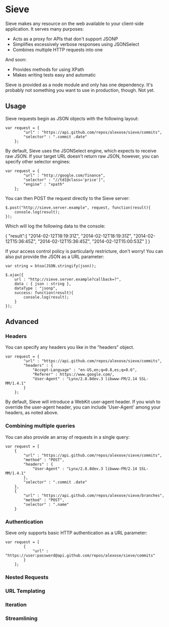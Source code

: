 Sieve
=====

Sieve makes any resource on the web available to your client-side application.  It serves many purposes:

* Acts as a proxy for APIs that don't support JSONP
* Simplifies excessively verbose responses using JSONSelect 
* Combines multiple HTTP requests into one

And soon:

* Provides methods for using XPath
* Makes writing tests easy and automatic

Sieve is provided as a node module and only has one dependency.  It's probably not something you want to use in production, though.  Not yet.

Usage
-----

Sieve requests begin as JSON objects with the following layout:

    var request = {
            "url" : "https://api.github.com/repos/alexose/sieve/commits",
            "selector" : ".commit .date"
        };

By default, Sieve uses the JSONSelect engine, which expects to receive raw JSON.  If your target URL doesn't return raw JSON, however, you can specify other selector engines:

    var request = {
            "url" : "http://google.com/finance",
            "selector" : "//td[@class='price']",
            "engine" : "xpath"
        };

You can then POST the request directly to the Sieve server:

    $.post("http://sieve.server.example", request, function(result){
        console.log(result);
    });

Which will log the following data to the console:

   {
      "result":[
         "2014-02-12T18:19:31Z",
         "2014-02-12T18:19:31Z",
         "2014-02-12T15:36:45Z",
         "2014-02-12T15:36:45Z",
         "2014-02-12T15:00:53Z"
      ]
   }

If your access control policy is particularly restricture, don't worry!  You can also put provide the JSON as a URL parameter:

    var string = btoa(JSON.stringify(json));

    $.ajax({
        url : "http://sieve.server.example?callback=?",
        data : { json : string },
        dataType : "jsonp",
        success: function(result){
            console.log(result);
        }
    });

Advanced
--------

### Headers ###

You can specify any headers you like in the "headers" object.

    var request = {
            "url" : "https://api.github.com/repos/alexose/sieve/commits",
            "headers" : {
                "Accept-Language" : "en-US,en;q=0.8,es;q=0.6",
                "Referer" : https://www.google.com/,
                "User-Agent" : "Lynx/2.8.8dev.3 libwww-FM/2.14 SSL-MM/1.4.1"
            }
        };

By default, Sieve will introduce a WebKit user-agent header.  If you wish to override the user-agent header, you can include 'User-Agent' among your headers, as noted above.

### Combining multiple queries ###

You can also provide an array of requests in a single query:

    var request = [
        {
            "url" : "https://api.github.com/repos/alexose/sieve/commits",
            "method" : "POST",
            "headers" : {
                "User-Agent" : "Lynx/2.8.8dev.3 libwww-FM/2.14 SSL-MM/1.4.1"
            },
            "selector" : ".commit .date"
        },
        {
            "url" : "https://api.github.com/repos/alexose/sieve/branches",
            "method" : "POST",
            "selector" : ".name"
        }

### Authentication ###

Sieve only supports basic HTTP authentication as a URL parameter:

    var request = [
            {
                "url" : "https://user:password@api.github.com/repos/alexose/sieve/commits"
            }
        ];


### Nested Requests ###

### URL Templating ###

### Iteration ###

### Streamlining ###
